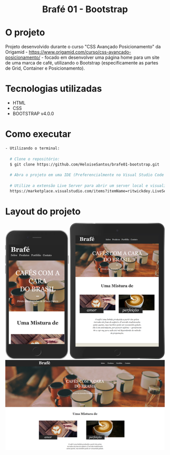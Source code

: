 <h1 align="center">Brafé 01 - Bootstrap</h1>

# O projeto
Projeto desenvolvido durante o curso "CSS Avançado Posicionamento" da Origamid - https://www.origamid.com/curso/css-avancado-posicionamento/ -
focado em desenvolver uma página home para um site de uma marca de café, utilizando o Bootstrap (especificamente as partes de Grid, Container e Posicionamento).

# Tecnologias utilizadas
- HTML
- CSS
- BOOTSTRAP v4.0.0

# Como executar
```bash
- Utilizando o terminal:

  # Clone o repositório: 
  $ git clone https://github.com/HeloiseSantos/brafe01-bootstrap.git

  # Abra o projeto em uma IDE (Preferencialmente no Visual Studio Code para utilizar a extensão abaixo)
  
  # Utilize a extensão Live Server para abrir um server local e visualizar a tela do projeto
  https://marketplace.visualstudio.com/items?itemName=ritwickdey.LiveServer
```

# Layout do projeto
<div align="center">
    <img src="readme/brafe01-bootstrap-smartphone.png" alt="Site brafé smartphone" width="200px"/>
    <img src="readme/brafe01-bootstrap-tablet.png" alt="Site brafé tablet" width="300px"/>
    <img src="readme/brafe01-bootstrap-desktop.png" alt="Site brafé desktop" width="800px"/>
</div>
